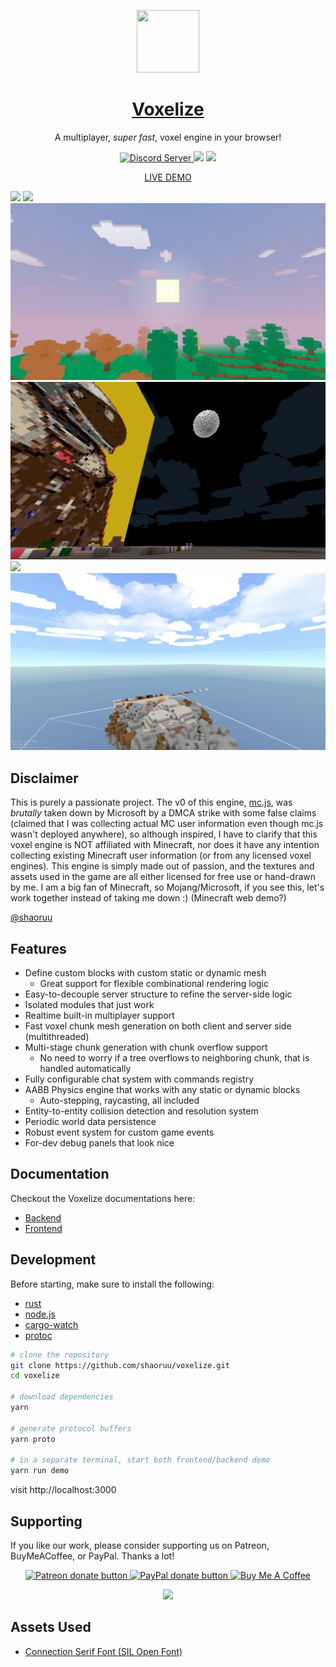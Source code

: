 <a href="https://shaoruu.io">
  <p align="center">
    <img src="examples/client/src/assets/logo-circle.png" width="100px" height="100px" />
  </p>
  <h1 align="center">Voxelize</h1>
</a>

<p align="center">A multiplayer, <i>super fast</i>, voxel engine in your browser!</p>

<p align="center">
  <a href="https://discord.gg/9483RZtWVU">
  <img alt="Discord Server" src="https://img.shields.io/discord/1229328337713762355?label=Discord&logo=Discord&style=for-the-badge">
  </a>
  <img src="https://img.shields.io/npm/v/@voxelize/core?logo=npm&style=for-the-badge">
  <img src="https://img.shields.io/crates/v/voxelize?style=for-the-badge"/>
</p>

<a href="https://shaoruu.io">
  <p align="center">
  LIVE DEMO
  </p>
</a>

![](/assets/Screenshot%202024-02-19%20at%201.37.53 AM.png)
![](/assets/Screen%20Shot%202022-07-13%20at%201.01.08%20AM.png)
![](/assets/minejs.png)
![](/assets/Screen%20Shot%202022-07-19%20at%209.54.24%20PM.png)
![](/assets/Screen%20Shot%202022-07-31%20at%2011.58.11%20PM.png)
![](</assets/Screen%20Shot%202022-07-22%20at%208.01.48%20PM%20(2).png>)

## Disclaimer

This is purely a passionate project. The v0 of this engine, [mc.js](https://github.com/shaoruu/mc.js), was <i>brutally</i> taken down by Microsoft by a DMCA strike with some false claims (claimed that I was collecting actual MC user information even though mc.js wasn't deployed anywhere), so although inspired, I have to clarify that this voxel engine is NOT affiliated with Minecraft, nor does it have any intention collecting existing Minecraft user information (or from any licensed voxel engines). This engine is simply made out of passion, and the textures and assets used in the game are all either licensed for free use or hand-drawn by me. I am a big fan of Minecraft, so Mojang/Microsoft, if you see this, let's work together instead of taking me down :) (Minecraft web demo?)

[@shaoruu](https://github.com/shaoruu)

## Features

- Define custom blocks with custom static or dynamic mesh
  - Great support for flexible combinational rendering logic
- Easy-to-decouple server structure to refine the server-side logic
- Isolated modules that just work
- Realtime built-in multiplayer support
- Fast voxel chunk mesh generation on both client and server side (multithreaded)
- Multi-stage chunk generation with chunk overflow support
  - No need to worry if a tree overflows to neighboring chunk, that is handled automatically
- Fully configurable chat system with commands registry
- AABB Physics engine that works with any static or dynamic blocks
  - Auto-stepping, raycasting, all included
- Entity-to-entity collision detection and resolution system
- Periodic world data persistence
- Robust event system for custom game events
- For-dev debug panels that look nice

## Documentation

Checkout the Voxelize documentations here:

- [Backend](https://docs.rs/voxelize/0.8.11/voxelize/index.html)
- [Frontend](https://docs.voxelize.io/tutorials/intro/what-is-voxelize)

## Development

Before starting, make sure to install the following:

- [rust](https://www.rust-lang.org/tools/install)
- [node.js](https://nodejs.org/en/download/)
- [cargo-watch](https://crates.io/crates/cargo-watch)
- [protoc](https://grpc.io/docs/protoc-installation/)

```bash
# clone the repository
git clone https://github.com/shaoruu/voxelize.git
cd voxelize

# download dependencies
yarn

# generate protocol buffers
yarn proto

# in a separate terminal, start both frontend/backend demo
yarn run demo

```

visit http://localhost:3000

## Supporting

If you like our work, please consider supporting us on Patreon, BuyMeACoffee, or PayPal. Thanks a lot!

<p align="center">
  <a href="https://www.patreon.com/voxelize"><img src="https://c5.patreon.com/external/logo/become_a_patron_button.png" alt="Patreon donate button" /> </a>
  <a href="https://paypal.me/iantheboss"><img src="https://werwolv.net/assets/paypal_banner.png" alt="PayPal donate button" /> </a>
  <a href="https://www.buymeacoffee.com/shaoruu"><img src="https://i.imgur.com/xPDiGKQ.png" alt="Buy Me A Coffee" style="height: 50px"/> </a>
</p>

<p align="center">
  <img src="https://api.star-history.com/svg?repos=voxelize/voxelize&type=Date" />
</p>

## Assets Used

- [Connection Serif Font (SIL Open Font)](https://fonts2u.com/connection-serif.font)
